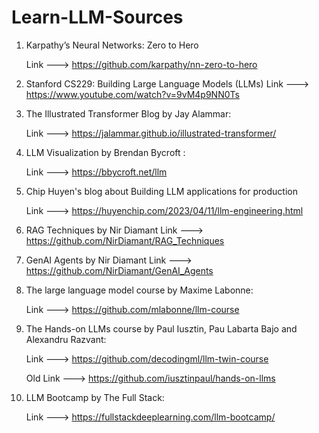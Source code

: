 # Learn-LLM-Sources

1. Karpathy’s Neural Networks: Zero to Hero

    Link ---> <https://github.com/karpathy/nn-zero-to-hero>

2. Stanford CS229: Building Large Language Models (LLMs)
    Link ---> <https://www.youtube.com/watch?v=9vM4p9NN0Ts>

3. The Illustrated Transformer Blog by Jay Alammar:

    Link ---> <https://jalammar.github.io/illustrated-transformer/>

4. LLM Visualization by Brendan Bycroft :

    Link ---> <https://bbycroft.net/llm>

5. Chip Huyen's blog about Building LLM applications for production

    Link ---> <https://huyenchip.com/2023/04/11/llm-engineering.html>

6. RAG Techniques by Nir Diamant
    Link ---> <https://github.com/NirDiamant/RAG_Techniques>

7. GenAI Agents by Nir Diamant
    Link ---> <https://github.com/NirDiamant/GenAI_Agents>

8. The large language model course by Maxime Labonne:

    Link ---> <https://github.com/mlabonne/llm-course>

9. The Hands-on LLMs course by Paul Iusztin, Pau Labarta Bajo and Alexandru Razvant:

    Link ---> <https://github.com/decodingml/llm-twin-course>

    Old Link ---> <https://github.com/iusztinpaul/hands-on-llms>

10. LLM Bootcamp by The Full Stack:

    Link ---> <https://fullstackdeeplearning.com/llm-bootcamp/>

